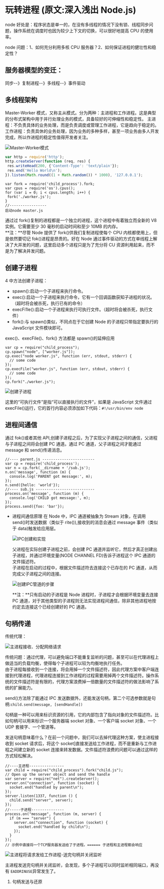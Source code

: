 # 玩转进程 (原文:深入浅出 Node.js)

node 好处是：程序状态是单一的，在没有多线程的情况下没有锁、线程同步问题，操作系统在调度时也因为较少上下文的切换，可以很好地提高 CPU 的使用率。

node 问题：1、如何充分利用多核 CPU 服务器？2、如何保证进程的健壮性和稳定性？

## 服务器模型的变迁：

同步--》复制进程--》多线程--》事件驱动

## 多线程架构

Master-Worker 模式，又称主从模式。分为两种：主进程和工作进程。这是典型的分布式架构中用于并行处理业务的模式，具备较好的可伸缩性和稳定性。
主进程：不负责具体的业务处理，而是负责调度或管理工作进程，它是趋向于稳定的。  
工作进程：负责具休的业务处理，因为业务的多种多样，甚至一项业务由多人开发完成，所以作进程的稳定性值得开发者关注。

![Master-Worker模式](./img/玩转进程-Master-Worker模式.png)

```worker.js
var http = require('http');
http.createServer(function (req, res) {
 res.writeHead(200, {'Content-Type': 'text/plain'});
 res.end('Hello World\n');
}).listen(Math.round((1 + Math.random()) * 1000), '127.0.0.1');
```

```master.js，
var fork = require('child_process').fork;
var cpus = require('os').cpus();
for (var i = 0; i < cpus.length; i++) {
 fork('./worker.js');
}
//-----------------
启动node master.js
```

通过过 fork()复制的进程都是一个独立的进程，这个进程中有着独立而全新的 V8 实例。它需要至少 30 毫秒的启动时间和至少 10MB 的内存。  
**注：**尽管 Node 提供了 fork()供我们复制进程使每个 CPU 内核都使用上，但是依然要切记 fok()进程是昂贵的。好在 Node 通过事件驱动的方式在单线程上解决了大并发的问题，这里启动多个进程只是为了充分将 CU 资源利用起来，而不是为了解决并发问题。

## 创建子进程

4 中方法创建子进程：

- spawn():启动一个子进程来执行命令。
- exec():启动一个子进程来执行命令，它有一个回调函数获知子进程的状况。（超时将会被杀死，执行已有的命令）
- execFi1le():启动一个子进程来执行可执行文件。（超时将会被杀死，执行文件）
- fork():与 spawn()类似，不同点在于它创建 Node 的子进程只带指定要执行的 JavaScript 文件模块即可。

exec()、execFile()、fork() 方法都是 spawn()的延伸应用

```
var cp = require("child_process");
cp.spawn("node", ["worker.js"]);
cp.exec("node worker.js", function (err, stdout, stderr) {
  // some code
});
cp.execFile("worker.js", function (err, stdout, stderr) {
  // some code
});
cp.fork("./worker.js");
```

![创建子进程](./img/玩转进程-创建子进程.png)

这里的“可执行文件”是指“可以直接执行的文件”，如果是 JavaScript 文件通过 execFile()运行，它的首行内容必须添加如下代码：`#!/usr/bin/env node`

## 进程间通信

通过 fok()或者其他 API,创建子进程之后，为了实现父子进程之间的通信，父进程与子进程之间将会创建 PC 通道。通过 PC 通道，父子进程之间才能通过 message 和 send()传递消息。

```
//---- parent.js ------------------------
var cp = require('child_process');
var n = cp.fork(__dirname + '/sub.js');
n.on('message', function (m) {
  console.log('PARENT got message:', m);
});
n.send({hello: 'world'});
//---- sub.js ---------------------------
process.on('message', function (m) {
  console.log('CHILD got message:', m);
});
process.send({foo: 'bar'});
```

- 进程间通信原理
  在 Node 中，IPC 通道被抽象为 Stream 对象，在调用 send()时发送数据（类似于 rite()),接收到的消息会通过 message 事件（类似于 data)触发给应用层。

  ![IPC创建和实现](./img/玩转进程-IPC创建和实现.png)

  父进程在实际创建子进程之前，会创建 PC 通道并监听它，然后才真正创建出子进程，并通过环境变量(NODE CHANNEL FD)告诉子进程这个 IPC 通道的文件描述符。  
  子进程在启动的过程中，根据文件描述符去连接这个已存在的 PC 通道，从而完成父子进程之间的连接。

  ![创建IPC管道的步骤](./img/玩转进程-创建IPC管道的步骤.png)

  **注：**只有启动的子进程是 Node 进程时，子进程才会根据环境变量去连接 PC 通道，对于其他类型的子进程则无法实现进程间通信，除非其他进程地按约定去连接这个已经创建好的 PC 通道。

## 句柄传递

传统代理：

![主进程接收、分配网络请求](./img/玩转进程-主进程接收、分配网络请求.png)

传统问题：通过代理，可以避免端口不能重复监听的问题，甚至可以在代理进程上做适当的负载均衡，使得每个子进程可以较为均衡地执行任务。  
由于进程每接收到一个连接，将会用掉一个文件描述符，因此代理方案中客户端连接到代理进程，代理进程连接到工作进程的过程需要用掉两个文件描述符。操作系统的文件描述符是有限的，代理方案浪费掉一倍数量的文件描述符的做法影响了系统的扩展能力。

send()方法除了能通过 IPC 发送数据外，还能发送句柄，第二个可选参数就是句柄:`child.send(message, [sendHandle])`

句柄是一种可以用来标识资源的引用，它的内部包含了指向对象的文件描述符。比如句柄可以用来标识一个服务器端 socket 对象、一个客户端 socket 对象、一个 UDP 套接字、一个管道等。

发送句柄意味着什么？在前一个问题中，我们可以去掉代理这种方案，使主进程接收到 socket 请求后，将这个 socket]直接发送给工作进程，而不是重新与工作进程之间建立新的 socket 连接来转发数据。文件描述符浪费的问题可以通过这样的方式轻松解决。

```
//----主进程----------------
var child = require("child_process").fork("child.js");
// Open up the server object and send the handle
var server = require("net").createServer();
server.on("connection", function (socket) {
  socket.end("handled by parent\n");
});
server.listen(1337, function () {
  child.send("server", server);
});
//-----子进程---------------
process.on("message", function (m, server) {
  if (m === "server") {
    server.on("connection", function (socket) {
      socket.end("handled by child\n");
    });
  }
});
// 示例中直接将一个TCP服务器发送给了子进程。====== 子进程和主进程都会响应
```

![主进程将请求发给工作进程-送完句柄并关闭监听](./img/玩转进程-主进程将请求发给工作进程-送完句柄并关闭监听.png)

主进程发送完句柄并关闭监听，会发现，多个子进程可以同时监听相同端口，再没有 `EADDRINUSE`异常发生了。

1. 句柄发送与还原
